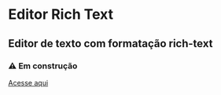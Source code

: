 # Editor Rich Text
 
## Editor de texto com formatação rich-text

### :warning: Em construção

<a href="https://rich-text-editorjs.vercel.app/">Acesse aqui</a>

